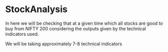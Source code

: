 # StockAnalysis

In here we will be checking that at a given time which all stocks are good to buy from NIFTY 200 considering the outputs given by the technical indicators used.

We will be taking approximately 7-8 technical indicators
